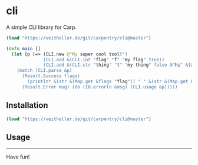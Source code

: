 # cli

A simple CLI library for Carp.

```clojure
(load "https://veitheller.de/git/carpentry/cli@master")

(defn main []
  (let [p (=> (CLI.new @"My super cool tool!")
              (CLI.add &(CLI.int "flag" "f" "my flag" true))
              (CLI.add &(CLI.str "thing" "t" "my thing" false @"hi" &[@"a" @"b" @"hi"])))]
    (match (CLI.parse &p)
      (Result.Success flags)
        (println* &(str &(Map.get &flags "flag")) " " &(str &(Map.get &flags "thing")))
      (Result.Error msg) (do (IO.errorln &msg) (CLI.usage &p)))))
```

## Installation

```clojure
(load "https://veitheller.de/git/carpentry/cli@master")
```

## Usage

<hr/>

Have fun!
